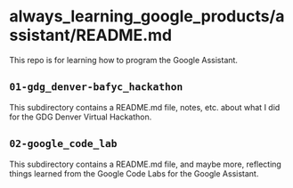 # always_learning_google_products/assistant/README.md

This repo is for learning how to program the Google Assistant.

## `01-gdg_denver-bafyc_hackathon`

This subdirectory contains a README.md file, notes, etc. about what I did for the GDG Denver Virtual Hackathon.

## `02-google_code_lab`

This subdirectory contains a README.md file, and maybe more, reflecting things learned from the Google Code Labs for the Google Assistant.


